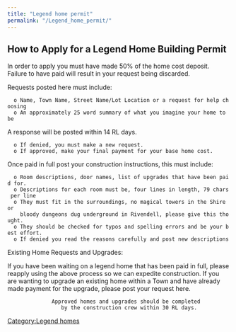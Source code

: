 ```yaml
---
title: "Legend home permit"
permalink: "/Legend_home_permit/"
---
```


## How to Apply for a Legend Home Building Permit

In order to apply you must have made 50% of the home cost deposit.
Failure to have paid will result in your request being discarded.

Requests posted here must include:

`  o Name, Town Name, Street Name/Lot Location or a request for help choosing`
`  o An approximately 25 word summary of what you imagine your home to be`

A response will be posted within 14 RL days.

`  o If denied, you must make a new request.`
`  o If approved, make your final payment for your base home cost.`

Once paid in full post your construction instructions, this must
include:

`  o Room descriptions, door names, list of upgrades that have been paid for.`
`  o Descriptions for each room must be, four lines in length, 79 chars per line`
`  o They must fit in the surroundings, no magical towers in the Shire or`
`    bloody dungeons dug underground in Rivendell, please give this thought.`
`  o They should be checked for typos and spelling errors and be your best effort.`
`  o If denied you read the reasons carefully and post new descriptions`

Existing Home Requests and Upgrades:

If you have been waiting on a legend home that has been paid in full,
please reapply using the above process so we can expedite construction.
If you are wanting to upgrade an existing home within a Town and have
already made payment for the upgrade, please post your request here.

`              Approved homes and upgrades should be completed`
`                 by the construction crew within 30 RL days.`

[Category:Legend homes](Category:Legend_homes "wikilink")